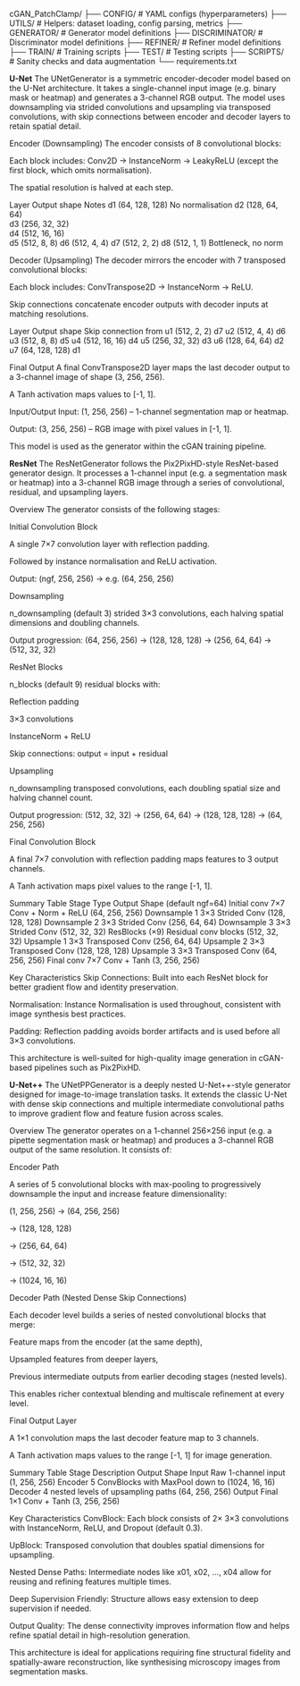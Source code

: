 cGAN_PatchClamp/
├── CONFIG/                # YAML configs (hyperparameters)
├── UTILS/                 # Helpers: dataset loading, config parsing, metrics
├── GENERATOR/             # Generator model definitions
├── DISCRIMINATOR/         # Discriminator model definitions
├── REFINER/               # Refiner model definitions
├── TRAIN/                 # Training scripts
├── TEST/                  # Testing scripts
├── SCRIPTS/               # Sanity checks and data augmentation
└── requirements.txt


**U-Net**
The UNetGenerator is a symmetric encoder-decoder model based on the U-Net architecture. It takes a single-channel input image (e.g. binary mask or heatmap) and generates a 3-channel RGB output. The model uses downsampling via strided convolutions and upsampling via transposed convolutions, with skip connections between encoder and decoder layers to retain spatial detail.

Encoder (Downsampling)
The encoder consists of 8 convolutional blocks:

Each block includes: Conv2D -> InstanceNorm -> LeakyReLU (except the first block, which omits normalisation).

The spatial resolution is halved at each step.

Layer	Output shape	Notes
d1	(64, 128, 128)	No normalisation
d2	(128, 64, 64)	
d3	(256, 32, 32)	
d4	(512, 16, 16)	
d5	(512, 8, 8)	
d6	(512, 4, 4)	
d7	(512, 2, 2)	
d8	(512, 1, 1)	Bottleneck, no norm

Decoder (Upsampling)
The decoder mirrors the encoder with 7 transposed convolutional blocks:

Each block includes: ConvTranspose2D → InstanceNorm → ReLU.

Skip connections concatenate encoder outputs with decoder inputs at matching resolutions.

Layer	Output shape	Skip connection from
u1	(512, 2, 2)	d7
u2	(512, 4, 4)	d6
u3	(512, 8, 8)	d5
u4	(512, 16, 16)	d4
u5	(256, 32, 32)	d3
u6	(128, 64, 64)	d2
u7	(64, 128, 128)	d1

Final Output
A final ConvTranspose2D layer maps the last decoder output to a 3-channel image of shape (3, 256, 256).

A Tanh activation maps values to [-1, 1].

Input/Output
Input: (1, 256, 256) – 1-channel segmentation map or heatmap.

Output: (3, 256, 256) – RGB image with pixel values in [-1, 1].

This model is used as the generator within the cGAN training pipeline.


**ResNet**
The ResNetGenerator follows the Pix2PixHD-style ResNet-based generator design. It processes a 1-channel input (e.g. a segmentation mask or heatmap) into a 3-channel RGB image through a series of convolutional, residual, and upsampling layers.

Overview
The generator consists of the following stages:

Initial Convolution Block

A single 7×7 convolution layer with reflection padding.

Followed by instance normalisation and ReLU activation.

Output: (ngf, 256, 256) → e.g. (64, 256, 256)

Downsampling

n_downsampling (default 3) strided 3×3 convolutions, each halving spatial dimensions and doubling channels.

Output progression:
(64, 256, 256) → (128, 128, 128) → (256, 64, 64) → (512, 32, 32)

ResNet Blocks

n_blocks (default 9) residual blocks with:

Reflection padding

3×3 convolutions

InstanceNorm + ReLU

Skip connections: output = input + residual

Upsampling

n_downsampling transposed convolutions, each doubling spatial size and halving channel count.

Output progression:
(512, 32, 32) → (256, 64, 64) → (128, 128, 128) → (64, 256, 256)

Final Convolution Block

A final 7×7 convolution with reflection padding maps features to 3 output channels.

A Tanh activation maps pixel values to the range [-1, 1].

Summary Table
Stage	Type	Output Shape (default ngf=64)
Initial conv	7×7 Conv + Norm + ReLU	(64, 256, 256)
Downsample 1	3×3 Strided Conv	(128, 128, 128)
Downsample 2	3×3 Strided Conv	(256, 64, 64)
Downsample 3	3×3 Strided Conv	(512, 32, 32)
ResBlocks (×9)	Residual conv blocks	(512, 32, 32)
Upsample 1	3×3 Transposed Conv	(256, 64, 64)
Upsample 2	3×3 Transposed Conv	(128, 128, 128)
Upsample 3	3×3 Transposed Conv	(64, 256, 256)
Final conv	7×7 Conv + Tanh	(3, 256, 256)

Key Characteristics
Skip Connections: Built into each ResNet block for better gradient flow and identity preservation.

Normalisation: Instance Normalisation is used throughout, consistent with image synthesis best practices.

Padding: Reflection padding avoids border artifacts and is used before all 3×3 convolutions.

This architecture is well-suited for high-quality image generation in cGAN-based pipelines such as Pix2PixHD.


**U-Net++**
The UNetPPGenerator is a deeply nested U-Net++-style generator designed for image-to-image translation tasks. It extends the classic U-Net with dense skip connections and multiple intermediate convolutional paths to improve gradient flow and feature fusion across scales.

Overview
The generator operates on a 1-channel 256×256 input (e.g. a pipette segmentation mask or heatmap) and produces a 3-channel RGB output of the same resolution. It consists of:

Encoder Path

A series of 5 convolutional blocks with max-pooling to progressively downsample the input and increase feature dimensionality:

(1, 256, 256) → (64, 256, 256)

→ (128, 128, 128)

→ (256, 64, 64)

→ (512, 32, 32)

→ (1024, 16, 16)

Decoder Path (Nested Dense Skip Connections)

Each decoder level builds a series of nested convolutional blocks that merge:

Feature maps from the encoder (at the same depth),

Upsampled features from deeper layers,

Previous intermediate outputs from earlier decoding stages (nested levels).

This enables richer contextual blending and multiscale refinement at every level.

Final Output Layer

A 1×1 convolution maps the last decoder feature map to 3 channels.

A Tanh activation maps values to the range [-1, 1] for image generation.

Summary Table
Stage	Description	Output Shape
Input	Raw 1-channel input	(1, 256, 256)
Encoder	5 ConvBlocks with MaxPool	down to (1024, 16, 16)
Decoder	4 nested levels of upsampling paths	(64, 256, 256)
Output	Final 1×1 Conv + Tanh	(3, 256, 256)

Key Characteristics
ConvBlock: Each block consists of 2× 3×3 convolutions with InstanceNorm, ReLU, and Dropout (default 0.3).

UpBlock: Transposed convolution that doubles spatial dimensions for upsampling.

Nested Dense Paths: Intermediate nodes like x01, x02, ..., x04 allow for reusing and refining features multiple times.

Deep Supervision Friendly: Structure allows easy extension to deep supervision if needed.

Output Quality: The dense connectivity improves information flow and helps refine spatial detail in high-resolution generation.

This architecture is ideal for applications requiring fine structural fidelity and spatially-aware reconstruction, like synthesising microscopy images from segmentation masks.


